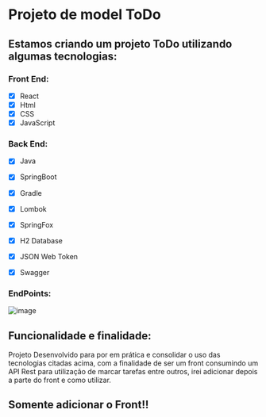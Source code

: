 # Projeto de model ToDo

## Estamos criando um projeto ToDo utilizando algumas tecnologias:

### Front End:

- [x] React
- [x] Html
- [x] CSS
- [x] JavaScript

### Back End:

- [x] Java
- [x] SpringBoot
- [x] Gradle
- [x] Lombok
- [x] SpringFox
- [x] H2 Database
- [x] JSON Web Token
- [x] Swagger



### __EndPoints__:


![image](https://github.com/malfoymk/todo-project/assets/111457129/052f82cf-08b2-4cd6-96d6-3e4efcc4816a)





## Funcionalidade e finalidade:


Projeto Desenvolvido para por em prática e consolidar o uso das tecnologias citadas acima, com a finalidade de ser um front consumindo um API Rest para utilização de marcar tarefas entre outros, irei adicionar depois a parte do front e como utilizar.


## Somente adicionar o Front!!
